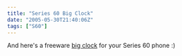 ```yaml
---
title: "Series 60 Big Clock"
date: "2005-05-30T21:40:06Z"
tags: ["S60"]
---
```


And here's a freeware
[big clock](https://web.archive.org/web/20060702204202/https://www.sevenball.co.uk/bigclock.html)
for your Series 60 phone :)
